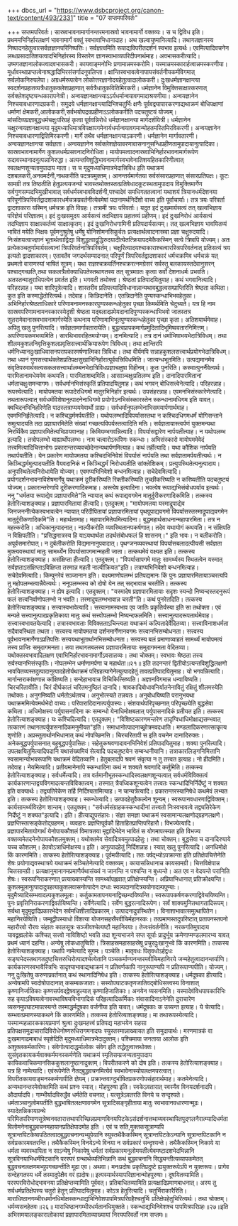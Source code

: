 +++
dbcs_url = "https://www.dsbcproject.org/canon-text/content/493/2331"
title = "07 सप्तमपरिवर्तः"

+++
सप्तमपरिवर्तः।
सास्रवभावनामार्गानन्तरमनास्रवो भावनामार्गो वक्तव्यः। स च द्विविध इति। प्रथममभिनिर्हारलक्षणं भावनामार्गं वक्तुं स्वभावाभिधानादाह। अथ खल्वायुष्मानित्यादि। तथागतज्ञानस्य निष्पादनहेतुत्वात्सर्वज्ञज्ञानपरिनिष्पत्तिः। सर्वज्ञत्वमिति रूपाद्यविपरीतदर्शनं स्वभाव इत्यर्थः। एवमित्यादिवचनेन लब्धप्रसादातिशयत्वादभिनिर्हारस्य विस्तरेण ज्ञानस्वाभाव्यपरिदीपनार्थमाह। अवभासकरीत्यादि। उष्मगतज्ञानालोकत्वादवभासकरी। कायवाङ्मनोभिः प्रणामान्नमस्करोमि। यस्मान्नमस्कारार्हत्वान्नमस्करणीया। मूर्धावस्थाप्राप्तत्वेनाश्रद्धादिभिरसंसर्गादनुपलिप्ता। क्षान्तिस्वभावत्वेनापायसंवर्तनीयकर्मविगमात् सर्वलोकनिरुपलेपा। अग्रधर्मरूपत्वेन लोकोत्तरज्ञानोदयहेतुत्वादालोककरी। दुःखधर्मज्ञानक्षान्त्या स्वदर्शनप्रहातव्यत्रैधातुकक्लेशप्रहाणात् सर्वत्रैधातुकवितिमिरकरी। धर्मज्ञानेन विमुक्तिसाक्षात्करणात् सर्वक्लेशदृष्ट्यन्धकारापनेत्री। अन्वयज्ञानक्षान्त्याऽऽर्यधर्मान्वयावगमादाश्रयणीया। अन्वयज्ञानेन निश्चयावधारणादग्रकरी। समुदये धर्मज्ञानक्षान्त्यादिभिश्चतुर्भिः क्षणैः पूर्ववद्व्यापारकरणाद्यथाक्रमं बोधिपक्षाणां धर्माणां क्षेमकरी,आलोककरी,सर्वभयोपद्रवप्रहीणाऽऽलोककरीति पदचतुष्टयं योज्यम्। मांसदिव्यप्रज्ञाबुद्धधर्मचक्षुःपरिग्रहं कृत्वा पूर्ववन्निरोधे धर्मज्ञानक्षान्त्या मार्गदर्शयित्री। धर्मज्ञानेन चक्षुरन्वयज्ञानक्षान्त्या मृदुमध्याधिमात्रविपक्षापगमेनार्यधर्मान्वयावगमान्मोहतमस्तिमिरविकरणी। अन्वयज्ञानेन निश्चयावधारणाद्वितिमिरकरणी। मार्गे तथैव धर्मज्ञानक्षान्त्याऽकरणी। धर्मज्ञानेन मार्गावतारणी। अन्वयज्ञानक्षान्त्या सर्वज्ञता। अन्वयज्ञानेन सर्वक्लेशज्ञेयावरणावासनानुसन्धिप्रहीणतामुपादायानुत्पादिका। सास्रवभावनामार्गेण कुशलधर्मप्रसवनादनिरोधिता। मायोपमत्वादनास्रवाभिनिर्हारभावनामार्गरूपेण सदावस्थानादनुत्पन्नानिरुद्धा। अत्यन्तविशुद्धिभावनामार्गस्वभावेनातिशयहितकारिणीत्वात् स्वलक्षणशून्यतामुपादाय माता। स च मृदुमध्याधिमात्रभेदात्त्रिविध इति यथाक्रमं दशबलकरी,अनवमर्दनी,नाथकरीति पदत्रयमुक्तम्। आनन्तर्यमार्गतया सर्वसंसारप्रहाणात् संसारप्रतिपक्षः। कूटः सामग्री तत्र तिष्ठतीति हेतुप्रत्ययजन्यो भावस्तथोक्तस्तत्प्रतिषेधादकूटस्थतामुपादाय विमुक्तिमार्गेण सर्वगुणसम्पदभिमुखीभावात् सर्वधर्मस्वभावविदर्शनी,पश्चादेवं समधिगततत्वानां यथाशयं त्रियानधर्मदेशनया परिपूर्णत्रिपरिवर्तद्वादशाकारधर्मचक्रप्रवर्तनीत्येवमेषां पदानामर्थनिर्देशो वाच्य इति पूर्वाचार्याः। तत्र त्रयः परिवर्ता द्वादशाकारा यस्मिन् धर्मचक्र इति विग्रहः। तत्रामी त्रयः परिवर्ताः। यदुत इदं दुःखमार्यसत्यं तत् खल्वभिज्ञाय परिज्ञेयं परिज्ञातम्। इदं दुःखसमुदय आर्यसत्यं तदभिज्ञाय प्रहातव्यं प्रहीणम्। इदं दुःखनिरोधं आर्यसत्यं तदभिज्ञाय साक्षात्कर्तव्यं साक्षात्कृतम्। इदं दुःखनिरोधगामिनी प्रतिपदार्यसत्यम्। तत् खल्वभिज्ञाय भावयितव्यं भावितं मयेति भिक्षवः पूर्वमनुश्रुतेषु धर्मेषु योनिशोमनसिकुर्वतः प्रत्यक्षार्थत्वादनास्रवा प्रज्ञा चक्षुरुदयादि। निःसंशयत्वाज्ज्ञानं भूतार्थत्वाद्विद्या विशुद्धत्वाद्वुद्धिरुदयादीत्येतत्क्रियापदमेकैकस्मिन् सत्ये त्रिष्वपि योज्यम्। अतः प्रत्येकञ्चतुर्णामार्यसत्यानां त्रिपरिवर्तनात्रिपरिवर्तम्। चक्षुरित्यादयश्चाकाराश्चत्वारस्त्रिपरिवर्तनात् प्रतिसत्यं त्रय इत्यतो द्वादशाकारम्। एतावतैव जगदर्थसम्पादनात् परिपूर्णं त्रिपरिवर्तद्वादशाकारं धर्मचक्रमिव धर्मचक्रं यत् प्रथमतो वाराणस्यां भाषितं सूत्रम्। यथा राज्ञश्चक्रवर्तिनश्चक्ररत्नमग्रेसरं सर्वस्तु बलकायस्तदेवानुसरन् पश्चाद्गच्छति,तथा सकलत्रैलोक्याधिपतेस्तथागतस्य तत् सूत्रमग्रतः कृत्वा सर्वो देशनाधर्मः प्रभवति। अतस्तन्मातुराधिपत्येन प्रवर्तत इति। भगवती तथोक्ता। श्रेष्ठतां प्रतिपादयितुमाह। कथं भगवानित्यादि। परिहरन्नाह। यथा शारिपुत्रेत्यादि। शास्तरीव प्रतिपत्त्यादिविधानान्नान्यथावबुद्धत्वसम्प्राप्तिरिति श्रेष्ठता कथिता। कुत इति कस्माद्धेतोरित्यर्थः। तदेवाह। किन्निदानेति। एतन्निदानेति पुण्यस्कन्धाभिभवहेतुका। अभिनिर्हारश्रेष्ठताधिकारे परिणामनामनस्कारपुण्यस्कन्धहेतुका पृच्छा किमर्थमिति चेदुच्यते। यत्र हि नाम सास्रवपरिणामनामनस्कारस्येदृशी श्रेष्ठता यद्बलादप्रमेयदानादिपुण्यस्कन्धाभिभवो जातस्तत्र सुतरामेवानास्रवभावनामार्गस्येति कथनाय परिणामाभिभूतपुण्यस्कन्धहेतुका पृच्छा कृता। अतिशयार्थमेवाह। अपितु खलु पुनरित्यादि। सर्वज्ञतामार्गावतारायेति। बुद्धत्वप्रापकमार्गप्रमुदितादिभूमिष्ववतारनिमित्तम्। अपरिणायकमभव्यमिति। सारथिभावरहितमयोग्यम्। दानमित्यादि। तत्र दानं धर्माभिषाभयभेदात्रिविधम्। तथा शीलमकुशलनिवृत्तिकुशलप्रवृत्तिसत्त्वार्थक्रियारूपेण त्रिविधम्। तथा क्षान्तिरपि धर्मनिध्यानदुःखाधिवासनपरापकारमर्षणात्मिका त्रिविधा। तथा वीर्यमपि सन्नाहकुशलसत्त्वार्थप्रयोगभेदात्रिविधम्। तथा ध्यानं गुणसत्त्वार्थक्लेशप्रतिपक्षसुखाभिनिर्हारात्पूर्ववत्त्रिविधमिति। जात्यन्धभूतमिति। उत्पद्यमानमेव संवृतिपरमार्थसत्यसकलसत्त्वार्थालम्बनभेदात्रिविधप्रज्ञाचक्षुषा विहीनम्। कुतः पुनरिति। कस्मात्पुनर्नैवेत्यर्थः। पारमितानामधेयमेव कथयति। पारमिताशब्दमिति। आसाञ्चक्षुःप्रतिलम्भ इति। दानादिपारमितानां धर्मताचक्षुःसमन्वागमः। सर्वधर्मानभिसंस्कृतिं प्रतिपादयितुमाह। कथं भगवन् बोधिसत्त्वेनेत्यादि। परिहरन्नाह। रूपस्येत्यादि। मायोपमतया रूपादेरधिगमो मातुरभिनिर्हार इत्यर्थः। उपसंहरन्नाह। एवमनभिसंस्कारेणेत्यादि। तथतारूपत्वात् सर्वधर्मविशेषानुत्पादनेनाधिगमो प्रयोगोऽनभिसंस्कारस्तेन स्कन्धानामधिगम इति यावत्। क्वचिदनभिनिर्हारेणेति पाठस्तत्राप्ययमेवार्थो ग्राह्यः। सर्वधर्मानुपलम्भेनाभिसमयार्पणार्थमाह। एवमभिनिर्हृतेत्यादि। न कश्चिद्धर्ममर्पयतीति। यथोपलम्भादिविपर्यासस्तथा न कश्चिदधिगमधर्मं योगिसन्ताने समुत्पादयति तदा प्रज्ञापारमितेति संख्यां गच्छत्यविपर्यस्तत्वादिति मतिः। सर्वज्ञतायास्त्वर्पणं युक्तमन्यथा निरर्थिकैव प्रज्ञापारमितेत्यभिप्रायवानाह। किमियम्भगवन्नित्यादि। विपर्यासद्वारेण नार्पयतीत्याह। न यथोपलम्भ इत्यादि। तत्रोपलम्भो बाह्यार्थोपलम्भः। नाम चत्वारोऽरूपिणः स्कन्धाः। अभिसंस्कारो मायोपममेवेदं तत्त्वमित्यादिचित्ताभोगः प्रकारान्तरव्यवच्छेदेनान्यथार्पणमित्याह। कथं तर्हीत्यादि। यथा कौशिक नार्पयति तथार्पयतीति। येन प्रकारेण मायोपमतया कश्चिदभिनिवेशं विपर्यासं नार्पयति तथा सर्वज्ञतामर्पयतीत्यर्थः। न किञ्चिद्धर्ममुत्पादयतीति वैयवदानिकं न किञ्चिद्धर्मं निरोधयतीति सांक्लेशिकम्। प्रत्युपस्थितेत्यनुत्पादाय। अनुपस्थितेत्यनिरोधायेति योज्यम्। एवमप्यभिनिवेशो बन्धनमित्याह। सचेदेवमित्यादि। प्रयोगदर्शनभावनाविशेषमार्गेषु यथाक्रमं दूरीकरिष्यति रिक्तीकरिष्यति तुच्छीकरिष्यति न करिष्यतीति पदचतुष्टयं योज्यम्। प्रकारान्तरेणापि दूरीकरणादिकमाह। अस्त्येष इत्यादिना। भवत्येष रूपाद्यभिसंबोधपर्याय इत्यर्थः। ननु "धर्मतया रूपाद्येव प्रज्ञापारमिते"ति न्यायात् कथं रूपाद्यवगमेन मातुर्दुरीकरणादिकमिति। तत्कस्य हेतोरित्याशङ्क्याह। प्रज्ञापारमितायां हीत्यादि। एतदुक्तम्। "मायोपमतया यस्माद्रूपाद्येव जिनजननीत्येकस्वभावत्वेन न्यायात् परिदीपितायां प्रज्ञापारमितायां पृथग्रूपाद्यवगमो विपर्यासस्तस्माद्रूपाद्यवगमेन मातुर्दूरीकणादिकमि"ति। महार्थतामाह। महापारमितेयमित्यादिना। बुद्धमहार्थसाधनान्महापारमिता। तत्र न महत्करोति। अधिकानुत्पादनात्। नाल्पीकरोति व्यवस्थितानपकर्षणात्। तदेव यथायोगं कथयति।
न संक्षिपति न विक्षिपतीति।
"प्रसिद्धमात्रस्य हि याऽयथार्थता
तदर्थसंबोधफलं हि शासनम्।"
इति भावः। न बलीकरोति। अपूर्वसमारोपात्। न दुर्बलीकरोति विद्यमानानुपवादात्। पृथग्जनव्यवस्थायां विपर्यासबलादल्पीयसी सर्वज्ञता मुक्त्यवस्थायां मातुः सामर्थ्येन विपर्यासापगमान्महती जाता। तत्कथमेवं वक्ष्यत इति। तत्कस्य हेतोरित्याशङ्क्याह। असंक्षिप्ता हीत्यादि। एतदुक्तम्। "विपर्यासापगमे मातुः सामर्थ्यस्य स्थितत्वेन यस्मात् सर्वज्ञताऽसंक्षिप्ताऽविक्षिप्ता तस्मान्न महती नाल्पीक्रियत"इति। तत्राप्यभिनिवेशो बन्धनमित्याह। सचेदेवमित्यादि। किम्पुनरेवं सञ्जानान इति। वक्ष्यमाणोपलम्भं प्रतिपद्यमानः किं पुनः प्रज्ञापारमितायाञ्चरत्यपि तु महोपलम्भत्वान्नैवेत्यर्थः। ननूपलम्भस्य को दोषो येन तत् सद्भावान्न चरतीति। तत्कस्य हेतोरित्याशङ्क्याह। न ह्येष इत्यादि। एतदुक्तम्। "यस्मादेष प्रज्ञापारमितायाः सदृशः स्यन्दो निष्यन्दस्तदनुरूपं फलं सत्त्वनिर्वाणोपलम्भो न भवति। तस्मादुपलम्भभावान्न चरती"ति। कथं पुनरेतदिति। तत्कस्य हेतोरित्याशङ्क्याह। सत्त्वास्वभावेत्यादि। सत्त्वानामस्वभाव एव जातिः प्रकृतिर्यस्या इति सा तथोक्ता। एवं मन्यते सत्त्वानुत्पादप्रकृतिकाया मातुः कथं सत्त्वोपलम्भो निष्यन्दफलमिति। सत्त्वानुत्पादरूपतार्थमेवाह। सत्त्वास्वभावतयेत्यादि। तत्रास्वभावताः विविक्तताऽचिन्त्यता यथाक्रमं कल्पितादेर्वेदितव्या। सत्त्वाविनाशधर्मता सदैवावस्थिता तथता। सत्त्वस्य मायोपमतया दर्शनमार्गेणानवगमः सत्त्वानभिसम्बोधनता। सत्त्वस्य पूर्वभावनामार्गेणाऽप्रतिपत्तिः सत्त्वयथाभूतार्थानभिसम्बोधनता। सत्त्वस्य बलं प्रमाणाव्याहतं सामर्थ्यं मायोपमत्वं तस्य प्राप्तिः समुदागमनता। तया तथागतबलस्य प्रज्ञापारमितायाः समुदागमनता वेदितव्या। यथोक्तस्वभावादिलक्षण एवाभिनिर्हारभावनामार्गोऽवसातव्यः। तथा चोक्तम्।
स्वभावः श्रेष्ठता तस्य सर्वस्यानभिसंस्कृतिः।
नोपलम्भेन धर्माणामर्पणा च महार्थता॥२१॥ इति
तदनन्तरं द्वितीयोऽत्यन्तविशुद्धिलक्षणो भावयितव्यस्तदुत्पादानुत्पादहेतोर्यथाक्रमं परिग्रहत्यागेनेत्युत्पादहेतुं तावत्प्रतिपादयितुमाह। यो भगवन्नित्यादि। मार्गान्तराकांक्षणान्न कांक्षिष्यति। सन्देहाभावान्न विचिकित्सिष्यति। अज्ञानविगमान्न धन्वायिष्यति। चिरचरितावीति। चिरं दीर्घकालं चरितमनुष्ठितं दानादि। श्रावकादिबोधावनिर्यातनेनावितुं रक्षितुं शीलमस्येति तथोक्तः। अनुगमिष्यति धर्मतोऽर्थतश्च। अनुभोत्स्यते तन्नयतः। अनुबोधयिष्यति परानुभयथा यथाक्रममित्येवमर्थभेदो वाच्यः। परिवारादिदानात्पर्युपास्यः। संशयार्थपरिपृच्छनात् परिपृच्छ्येति बुद्धसेवा कथिता। अधिमोक्षस्य पर्युपासनादिना कः सम्बन्धो येनाधिमोक्षबलात् पर्युपासनादिकं प्रतीयत इति। तत्कस्य हेतोरित्याशङ्क्याह। यः कश्चिदित्यादि। एतदुक्तम्। "विशिष्टकारणमन्तरेण तादृग्विधाधिमोक्षाद्यसम्भवात् तत्कारणं तथागतपर्युपासनादिकमनुमीयत"इति। समाधानोत्पादनाच्छ्रोत्रमवदधाति। मण्डलादिकरणात्सत्कृत्य शृणोति। अप्रस्तुतार्थानभिधानात् कथं नोपच्छिनत्ति। चिरचरितावी स इति वचनेन दानादिरुक्तः। अनेकबुद्धपर्युपासनात् बहुबुद्धपर्युपासितः। सहेतुकश्रवणादावनभिनिवेशं प्रतिपादयितुमाह। शक्या पुनरित्यादि। उपलक्षयितुमित्यादिपदानि यथासंख्यमियं सेत्यादि पदचतुष्टयेन सम्बन्धनीयानि। तत्राकारलिङ्गनिमित्तानि स्वसामान्योभयरूपाणि यथाक्रमं वेदितव्यानि। हेतुबलादपि श्रवणं संवृत्या न तु तत्त्वत इत्याह। नो हीदमिति। तदेवाह। नेयमित्यादि। प्रतीयमानेनापि स्कन्धादिना कथं न शक्यते श्रवणादि कर्तुमिति। तत्कस्य हेतोरित्याशङ्क्याह। सर्वधर्मेत्यादि। तत्र वर्तमानीभूतस्कन्धादिस्वलक्षणशून्यत्वात् सर्वधर्मविविक्तत्वं कार्यकारणान्तद्वयविगमादत्यन्तविविक्तत्वम्। तस्मात् त्रैयध्विकशून्यत्वेन तत्त्वतः स्कन्धादिभिर्निर्देष्टुं न शक्यत इति वाक्यार्थः। तद्व्यतिरेकेण तर्हि निर्दिश्यतामित्याह। न चान्यत्रेत्यादि। प्रकारान्तरस्यानिषेधे कथमेवं लभ्यत इति। तत्कस्य हेतोरित्याशङ्क्याह। स्कन्धेत्यादि। उत्पादहेतुवैकल्येन शून्यम्। स्वरूपानवधारणाद्विविक्तम्। कार्यसामर्थ्यविरहेण शान्तम्। एतदुक्तम्। "सर्वधर्मसंग्राहकस्कन्धादीनां तत्त्वतो निःस्वभावत्वे तद्व्यतिरेकेण निर्देष्टुं न शक्यत"इत्यादि। इति। हीत्याद्युपसंहारः। संज्ञा समज्ञा यथाक्रमं स्वसामान्यलक्षणोद्ग्रहणलक्षणे। प्रज्ञप्तिस्तत्सङ्केतोद्ग्रहणम्। व्यवहारः प्रज्ञप्तिपूर्वकौ हिताहितप्राप्तिपरिहारौ। विभज्येत्यादि। प्रज्ञापारमितायोगार्थं येनोपायकौशलं विमात्रतया मृद्वादिभेदेन भावितं स योगमापत्स्यत इति विभज्य वक्तव्यमेतदनेनोपायकौशलमुक्तम्। यथोक्तमेव सेवादित्रयमुत्पादहेतुः। तथा चोक्तम्।
बुद्धसेवा च दानादिरुपाये यच्च कौशलम्।
हेतवोऽत्राधिमोक्षस्य॥
इति। अनुत्पादहेतुं निर्दिशन्नाह। स्यात् खलु पुनरित्यादि। अनधिमोक्षे किं कारणमिति। तत्कस्य हेतोरित्याशङ्क्याह। पूर्वमपीत्यादि। ततः पर्षद्भ्योऽपक्रान्ता इति प्रतिक्षेपचित्तेनेति शेषः प्रयोगाद्यवस्थात्रये यथाक्रमं सञ्चितेनेत्यादि वक्तव्यम्। कायासन्निधानान्न कायसामग्री। चित्तविक्षेपान्न चित्तसामग्री। प्रत्यक्षानुमानागमप्रमाणैर्यथासंख्यं न जानन्ति न पश्यन्ति न बुध्यन्ते। अत एव न वेदयन्ते परानिति शेषः। स्वरूपनिराकरणात् प्रत्याख्यास्यन्ति सामर्थ्यापह्नवात् प्रतिक्षेप्स्यन्ति। अप्रियाभिधानात् प्रतिक्रोक्ष्यन्ति। कुशलमूलानुत्पादादुपहत्याकुशलवासनोत्पादेन दग्धाः स्वल्पदानादित्रययोगादल्पपुण्याः। मृदुमैत्र्यादिसम्भवादल्पकुशलमूलाः। कर्तुकामतापनयनाद्विच्छन्दयिष्यन्ति। स्वरूपापकर्षणकरणाद्विवेचयिष्यन्ति। पुनः प्रवृत्तिनिराकरणाद्विवर्तयिष्यन्ति। सर्वेणेत्यादि। सर्वेण बुद्धरत्नादिरूपेण। सर्वं शाक्यमुनितथागतादिरूपम्। सर्वथा मृदुमृद्वादिप्रकारभेदेन सर्वमधिशीलादिप्रकारम्। उत्पादनादुपस्थितेन। विनाशाभावात्समुत्थापितेन। महानिरयेष्विति। जम्बूद्वीपस्याधो विंशत्या योजनसहस्रैरवीचिर्महानरकः। तत्प्रमाणस्तदुपरिष्टात् प्रतापनस्तपनो महारौरवो रौरवः संहातः कालसूत्रः सञ्जीवश्चेत्यष्टौ महानिरयाः। तेजःसंवर्तनीति। नरकगतिमुपादाय यावद्व्रह्मलोके कश्चित् सत्त्वो नाविशिष्टो भवति तदा शून्यभाजने सप्त सूर्याः प्रादुर्भूय क्रमेणाप्मण्डलमारभ्य यावत् प्रथमं ध्यानं दहन्ति। अन्येषु लोकधातुष्विति। त्रिसाहस्रमहासाहस्रेषु प्रचुरदुःखानुभवे किं कारणमिति। तत्कस्य हेतोरित्याशङ्क्याह। यथापि नामेत्यादि सुगमः। पञ्चेति। मातृवधः पितृवधोऽर्हद्वधः सङ्घभेदस्तथागतदुष्टचित्तरुधिरोत्पादश्चेत्येतानि पञ्चकर्माण्यनन्तरमवीचिमहानिरये जन्महेतुत्वादानन्तर्याणि। कार्यकारणस्वभावैस्त्रिभिः सादृश्याभावाद्यथाक्रमं न प्रतिवर्णकापि नानुरूपाण्यपि न प्रतिरूपाण्यपीति। योज्यम्। ननु दुःखितेषु करुणाप्रवर्तनात् कथं स्थानादिनिषेध इति। तत्कस्य हेतोरित्याशङ्क्याह। धर्मदूषका हीत्यादि। अन्येषामपि स्वदोषोपादानात् कसम्बकजाताः। सस्योपघाटकतृणजातिवद्बोधिसत्त्वस्य विनाशात् कृष्णानिर्जातिकाः कृष्णसर्पवद्द्वेषवाहुल्यात् कृष्णाहिजातिकाः। अनयेन व्यसनमिति। यस्मादेवंविधपापकारिभिः सह कृपाऽविषयत्वेनावस्थाविषयविभागादिकं परिहृत्यादिकर्मिकाः संवासादिनाऽनेनेति दुराचारेण व्यसनमुपघाटमापत्स्यन्ते तस्माद्धर्मदूषका वर्जनीया इति यावत्। धर्मदूषकाः क उच्यन्त इत्याह। ये चेत्यादि। सम्भवत्प्रमाणस्याकथने किं कारणमिति। तत्कस्य हेतोरित्याशङ्क्याह। मा तथारूपस्येत्यादि। यस्मान्महन्नारककायप्रमाणं श्रुत्वा दुःखमहत्त्वं प्रतिपद्य महाभयेन सहसा प्रतिपक्षसमुदाचारादिविरोधेनोष्णरुधिरागमनादयः स्युस्तस्मान्नाख्यायत इति समुदायार्थः। मरणमात्रकं वा दुःखमागाढमाबाधं स्पृशेदिति मृदुमध्याधिमात्रभेदादुक्तम्। पश्चिमाया जनताया आलोक इति अशुक्लकर्मकारिणः। संवेगोत्पादाद्धर्मालोकः संवेग इति तद्धेतुत्वात्तथोक्तः। सुसंवृतकायकर्मवाक्कर्ममनस्कर्मणेति यथाक्रमं स्मृतिसम्प्रजन्यतामुपादाय कायिकवाचिकमानसिककुशलानुष्ठानादुक्तम्। विपरीतकरणे को दोष इति। तत्कस्य हेतोरित्याशङ्क्याह। यत्र हि नामेत्यादि। एवंरूपेणेति नैतद्बुद्धवचनमित्येवं स्वभावेनास्योपलक्षणपरत्वात्। विपरीतकायवाङ्मनस्कर्मणापीति ज्ञेयम्। प्रक्रान्तवाग्दुर्भाषितप्रकरणोपसंहारार्थमाह। कतमेनेत्यादि। अन्यथानन्तरमेवोक्तमिति कथं प्रश्नः स्यात्। मोहपुरुषा इति। स्वकेऽवतारात् स्वस्यैव विनयदर्शनादपि। औदार्यादपि। गाम्भीर्यादविरुद्धैव धर्मतेति वचनात्। यत्सूत्रेऽवतरति विनये च सन्दृश्यते। धर्मताञ्चानुलोमयतीति बुद्धभाषितलक्षणावगमेन सूत्रादिसङ्गृहीताया मातुः स्वभावानवधारणान्मूढः। स्यादेतन्निकायग्रन्थे परिमितपरिमाणसूत्रेष्वनवतारात्तथापरिच्छिन्नप्रमाणविनयपिटकेऽसंदर्शनात्तथाव्यवस्थापितपुद्गलनैरात्म्यादिधर्मताविलोमनेनाबुद्धवचनमहायानप्रतिक्षेपादमोह इति । एवं च सति,मुक्तकसूत्राण्यपि सूत्रान्तपिटकेष्वपठितत्वादबुद्धवचनान्यभ्युपेयानि स्युस्तथैकैकस्मिन् सूत्रान्तपिटकेऽन्यानि सूत्रान्तपिटकानि न सर्वप्रकारमवतरन्ति। तथैकैकस्मिन् विनयेऽन्ये विनया न सर्वप्रकारं सन्दृश्यन्ते। तथैकैकस्मिन् निकाये या धर्मता व्यवस्थापिता न साऽन्येषु निकायेषु धर्मतां सर्वप्रकारमनुलोमयतीत्येवमष्टादशभेदभिन्नानि सूत्रविनयाभिधर्मपिटकानि परस्परं ग्रन्थार्थव्यतिभिन्नानि कथं बुद्धवचनानि सिद्ध्यन्तीत्यव्यापकमेतत् बुद्धवचनलक्षणमभ्युपगच्छन्तीति मूढा एव। अथवा।
मनःप्रदोषः प्रकृतिप्रदुष्टे
ह्ययुक्तरूपेऽपि न युक्तरूपः।
प्रागेव सन्देहगतस्य धर्मे
तस्मादुपेक्षैव वरं ह्यदोषः॥
इत्यस्यार्थस्यापरिज्ञानान्मोहपुरुषाः। दूषयितव्यामिति। परस्परविरोधोद्भावनया प्रतिक्षेप्तव्यामिति पूर्ववत्। प्रतिबाधितव्यामिति प्रत्यक्षादिप्रमाणबाधनात्। अस्य तु सर्वधर्मप्रतिक्षेपस्य चतुरो हेतून् प्रतिपादयितुमाह। कोऽत्र हेतुरित्यादि। चतुर्भिराकारैरिति। माराधिष्ठानगम्भीरधर्मानधिमोक्षस्कन्धाद्यभिनिवेशपापमित्रपरिग्रहैश्चतुर्भिः प्रतिक्षेपहेतुभिरित्यर्थः। तथा चोक्तम्।
धर्मव्यसनहेतवः॥२६॥
माराधिष्ठानगम्भीरधर्मतानधिमुक्तते।
स्कन्धाद्यभिनिवेशश्च पापमित्रपरिग्रहः॥२७॥इति
अभिसमयालङ्कारालोकायां प्रज्ञापारमिताव्याख्यायां निरयपरिवर्तो नाम सप्तमः॥
